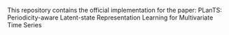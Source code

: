 This repository contains the official implementation for the paper: PLanTS: Periodicity-aware Latent-state Representation Learning for Multivariate Time Series
